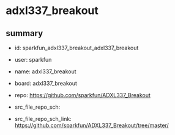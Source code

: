 # adxl337_breakout
 
## summary 
* id: sparkfun_adxl337_breakout_adxl337_breakout
* user: sparkfun
* name: adxl337_breakout
* board: adxl337_breakout
* repo: https://github.com/sparkfun/ADXL337_Breakout



* src_file_repo_sch: 
* src_file_repo_sch_link: https://github.com/sparkfun/ADXL337_Breakout/tree/master/






